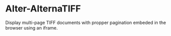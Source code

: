 # Alter-AlternaTIFF
Display multi-page TIFF documents with propper pagination embeded in the browser using an iframe.
